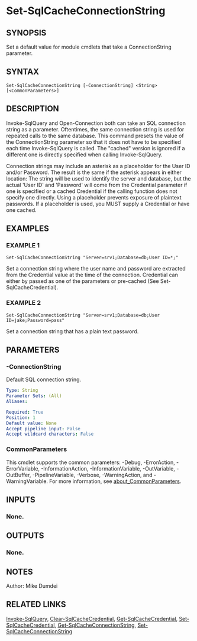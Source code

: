 
# Set-SqlCacheConnectionString

## SYNOPSIS
Set a default value for module cmdlets that take a ConnectionString parameter.

## SYNTAX

```
Set-SqlCacheConnectionString [-ConnectionString] <String> [<CommonParameters>]
```

## DESCRIPTION
Invoke-SqlQuery and Open-Connection both can take an SQL connection string as a parameter. Oftentimes, the same connection string is used for repeated calls to the same database. This command presets the value of the ConnectionString parameter so that it does not have to be specified each time Invoke-SqlQuery is called. The "cached" version is ignored if a different one is directly specified when calling Invoke-SqlQuery.

Connection strings may include an asterisk as a placeholder for the User ID and/or Password. The result is the same if the asterisk appears in either location: The string will be used to identify the server and database, but the actual 'User ID' and 'Password' will come from the Credential parameter if one is specified or a cached Credential if the calling function does not specify one directly. Using a placeholder prevents exposure of plaintext passwords. If a placeholder is used, you MUST supply a Credential or have one cached.

## EXAMPLES

### EXAMPLE 1
```
Set-SqlCacheConnectionString "Server=srv1;Database=db;User ID=*;"
```

Set a connection string where the user name and password are extracted from the Credential value at the time of the connection. Credential can either by passed as one of the parameters or pre-cached  (See Set-SqlCacheCredential).

### EXAMPLE 2
```
Set-SqlCacheConnectionString "Server=srv1;Database=db;User ID=jake;Password=pass"
```

Set a connection string that has a plain text password.

## PARAMETERS

### -ConnectionString
Default SQL connection string.

```yaml
Type: String
Parameter Sets: (All)
Aliases:

Required: True
Position: 1
Default value: None
Accept pipeline input: False
Accept wildcard characters: False
```

### CommonParameters
This cmdlet supports the common parameters: -Debug, -ErrorAction, -ErrorVariable, -InformationAction, -InformationVariable, -OutVariable, -OutBuffer, -PipelineVariable, -Verbose, -WarningAction, and -WarningVariable. For more information, see [about_CommonParameters](http://go.microsoft.com/fwlink/?LinkID=113216).

## INPUTS

### None.
## OUTPUTS

### None.
## NOTES
Author: Mike Dumdei

## RELATED LINKS
[Invoke-SqlQuery](./Invoke-SqlQuery.md), [Clear-SqlCacheCredential](./Clear-SqlCacheCredential.md), [Get-SqlCacheCredential](./Get-SqlCacheCredential.md), [Set-SqlCacheCredential](./Set-SqlCacheCredential.md), [Get-SqlCacheConnectionString](./Get-SqlCacheConnectionString.md), [Set-SqlCacheConnectionString](./Set-SqlCacheConnectionString.md)
